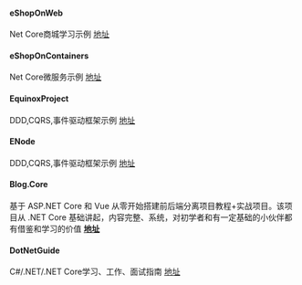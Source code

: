 #### eShopOnWeb

Net Core商城学习示例 [地址](https://github.com/dotnet-architecture/eShopOnWeb)

#### eShopOnContainers

Net Core微服务示例 [地址](https://github.com/dotnet-architecture/eShopOnContainers)

#### EquinoxProject

DDD,CQRS,事件驱动框架示例 [地址](https://github.com/EduardoPires/EquinoxProject)

#### ENode

DDD,CQRS,事件驱动框架示例 [地址](https://github.com/tangxuehua/enode)

#### Blog.Core

基于 ASP.NET Core 和 Vue 从零开始搭建前后端分离项目教程+实战项目。该项目从 .NET Core 基础讲起，内容完整、系统，对初学者和有一定基础的小伙伴都有借鉴和学习的价值 **[地址](https://github.com/anjoy8/Blog.Core)**

#### DotNetGuide

C#/.NET/.NET Core学习、工作、面试指南 [地址](https://github.com/YSGStudyHards/DotNetGuide)
